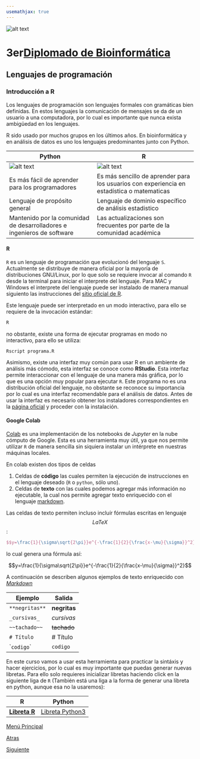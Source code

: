 ```yaml
---
usemathjax: true
---
```

![alt text](https://solariabiodata.com.mx/wp-content/uploads/2021/07/logo_red.png "Soluciones de Siguiente Generación")
# 3er[Diplomado de Bioinformática](./)

## Lenguajes de programación

### Introducción a R

Los lenguajes de programación son lenguajes formales con gramáticas bien definidas. En estos lenguajes la comunicación de mensajes se da de un usuario a una computadora, por lo cual es importante que nunca exista ambigüedad en los lenguajes.

R sido usado por muchos grupos en los últimos años. En bioinformática y en análisis de datos es uno los lenguajes predominantes junto con Python.

| Python | R |
|--|--|
| ![alt text](https://anthoncode.com/wp-content/uploads/2019/01/python-logo-png.png "Python") | ![alt text](https://upload.wikimedia.org/wikipedia/commons/thumb/1/1b/R_logo.svg/160px-R_logo.svg.png "R") |
| Es más fácil de aprender para los programadores | Es más sencillo de aprender para los usuarios con experiencia en estadística o matematicas |
| Lenguaje de propósito general | Lenguaje de dominio específico de análisis estadistico |
| Mantenido por la comunidad de desarrolladores e ingenieros de software | Las actualizaciones son frecuentes por parte de la comunidad académica |


#### R

`R` es un lenguaje de programación que evolucionó del lenguaje `S`. Actualmente se distribuye de manera oficial por la mayoría de distribuciones GNU/Linux, por lo que solo se requiere invocar al comando `R` desde la terminal para iniciar el interprete del lenguaje. Para MAC y Windows el interprete del lenguaje puede ser instalado de manera manual siguiento las instrucciones del [sitio oficial de R](https://cran.r-project.org/).

Este lenguaje puede ser interpretado en un modo interactivo, para ello se requiere de la invocación estándar:

```bash
R
```

no obstante, existe una forma de ejecutar programas en modo no interactivo, para ello se utiliza:

```bash
Rscript programa.R
```

Asimismo, existe una interfaz muy común para usar R en un ambiente de análisis más cómodo, esta interfaz se conoce como **RStudio**. Esta interfaz permite interaccionar con el lenguaje de una manera más gráfica, por lo que es una opción muy popular para ejecutar `R`. Este programa no es una distribución oficial del lenguaje, no obstante se reconoce su importancia por lo cual es una interfaz recomendable para el análisis de datos. Antes de usar la interfaz es necesario obtener los instaladores correspondientes en la [página oficial](https://www.rstudio.com/) y proceder con la instalación.

#### Google Colab

[Colab](https://colab.research.google.com/) es una implementación de los notebooks de _Jupyter_ en la nube cómputo de Google. Esta es una herramienta muy útil, ya que nos permite utilizar `R` de manera sencilla sin siquiera instalar un intérprete en nuestras máquinas locales.

En colab existen dos tipos de celdas

  1. Celdas de **código** las cuales permiten la ejecución de instrucciones en el lenguaje deseado (`R` o `python`, sólo uno).
  2. Celdas de **texto** con las cuales podemos agregar más información no ejecutable, la cual nos permite agregar texto enriquecido con el lenguaje [markdown](https://www.markdownguide.org/).

Las celdas de texto permiten incluso incluír fórmulas escritas en lenguaje $$LaTeX$$:

```latex
$$y=\frac{1}{\sigma\sqrt{2\pi}}e^{-\frac{1}{2}{\frac{x-\mu}{\sigma}}^2}$$
```

lo cual genera una fórmula así:

$$y=\frac{1}{\sigma\sqrt{2\pi}}e^{-\frac{1}{2}{\frac{x-\mu}{\sigma}}^2}$$


A continuación se describen algunos ejemplos de texto enriquecido con [_Markdown_](https://www.markdownguide.org/basic-syntax/)

| Ejemplo | Salida |
|--|--|
| `**negritas**` | **negritas** |
| `_cursivas_` | _cursivas_ |
| `~~tachado~~` | ~~tachado~~ |
| `# Título` | # Título |
| \``codigo`\` | `codigo` |

En este curso vamos a usar esta herramienta para practicar la sintáxis y hacer ejercicios, por lo cual es muy importante que puedas generar nuevas libretas. Para ello solo requieres inicializar libretas haciendo click en la siguiente liga de `R` (También está una liga a la forma de generar una libreta en python, aunque esa no la usaremos):

| **R** | Python |
|--|--|
| **[Libreta R](https://colab.research.google.com/notebook#create=true&language=r)** | [Libreta Python3](https://colab.research.google.com/notebook#create=true&language=python3) |

[Menú Principal](./)

[Atras](#)

[Siguiente](./tiposDatos)
